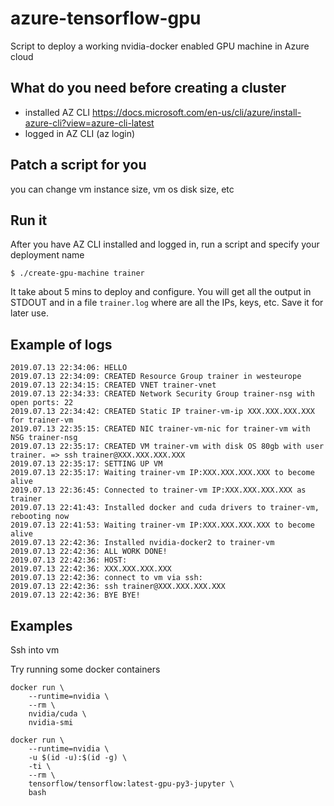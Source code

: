 # azure-tensorflow-gpu

Script to deploy a working nvidia-docker enabled GPU machine in Azure cloud

## What do you need before creating a cluster

- installed AZ CLI https://docs.microsoft.com/en-us/cli/azure/install-azure-cli?view=azure-cli-latest
- logged in AZ CLI (az login)

## Patch a script for you

you can change vm instance size, vm os disk size, etc

## Run it

After you have AZ CLI installed and logged in, run a script and specify your deployment name

```$ ./create-gpu-machine trainer```

It take about 5 mins to deploy and configure. You will get all the output in STDOUT and in a file ```trainer.log``` where are all the IPs, keys, etc. Save it for later use.

## Example of logs

```
2019.07.13 22:34:06: HELLO
2019.07.13 22:34:09: CREATED Resource Group trainer in westeurope
2019.07.13 22:34:15: CREATED VNET trainer-vnet
2019.07.13 22:34:33: CREATED Network Security Group trainer-nsg with open ports: 22
2019.07.13 22:34:42: CREATED Static IP trainer-vm-ip XXX.XXX.XXX.XXX for trainer-vm
2019.07.13 22:35:15: CREATED NIC trainer-vm-nic for trainer-vm with NSG trainer-nsg
2019.07.13 22:35:17: CREATED VM trainer-vm with disk OS 80gb with user trainer. => ssh trainer@XXX.XXX.XXX.XXX
2019.07.13 22:35:17: SETTING UP VM
2019.07.13 22:35:17: Waiting trainer-vm IP:XXX.XXX.XXX.XXX to become alive
2019.07.13 22:36:45: Connected to trainer-vm IP:XXX.XXX.XXX.XXX as trainer
2019.07.13 22:41:43: Installed docker and cuda drivers to trainer-vm, rebooting now
2019.07.13 22:41:53: Waiting trainer-vm IP:XXX.XXX.XXX.XXX to become alive
2019.07.13 22:42:36: Installed nvidia-docker2 to trainer-vm
2019.07.13 22:42:36: ALL WORK DONE!
2019.07.13 22:42:36: HOST:
2019.07.13 22:42:36: XXX.XXX.XXX.XXX
2019.07.13 22:42:36: connect to vm via ssh:
2019.07.13 22:42:36: ssh trainer@XXX.XXX.XXX.XXX
2019.07.13 22:42:36: BYE BYE!
```

## Examples

Ssh into vm

Try running some docker containers

```
docker run \
    --runtime=nvidia \
    --rm \
    nvidia/cuda \
    nvidia-smi

docker run \
    --runtime=nvidia \
    -u $(id -u):$(id -g) \
    -ti \
    --rm \
    tensorflow/tensorflow:latest-gpu-py3-jupyter \
    bash
```